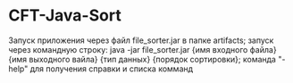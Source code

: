 # CFT-Java-Sort
Запуск приложения через файл file_sorter.jar в папке artifacts;
запуск через командную строку:
java -jar file_sorter.jar {имя входного файла} {имя выходного вайла} {тип данных} {порядок сортировки};
команда "-help" для получения справки и списка комманд 
